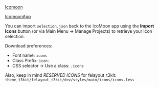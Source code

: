 [Icomoon](https://icomoon.io/)

[IcomoonApp](https://icomoon.io/app)

You can import `selection.json` back to the IcoMoon app using the **Import Icons** button (or via Main Menu → Manage Projects) to retrieve your icon selection.

Download preferences:
 - Font name: `icons`
 - Class Prefix: `icon-`
 - CSS selector -> Use a class: `.icons`


Also, keep in mind *RESERVED ICONS* for felayout_t3kit: `theme_t3kit/felayout_t3kit/dev/styles/main/icons/icons.less`
